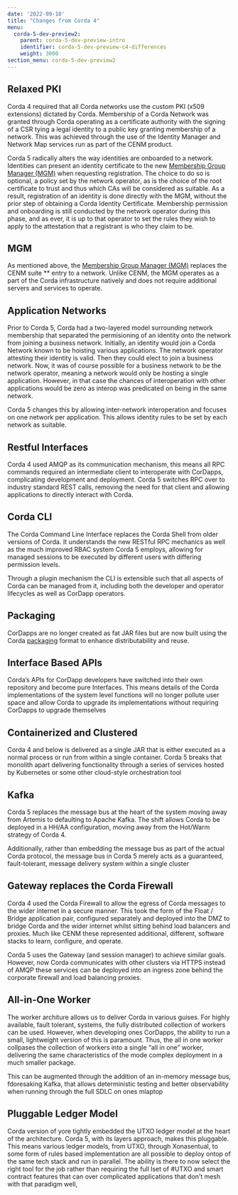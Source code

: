 ```yaml
---
date: '2022-09-10'
title: "Changes from Corda 4"
menu:
  corda-5-dev-preview2:
    parent: corda-5-dev-preview-intro
    identifier: corda-5-dev-preview-c4-differences
    weight: 3000
section_menu: corda-5-dev-preview2
---
```


## Relaxed PKI
Corda 4 required that all Corda networks use the custom PKI (x509 extensions) dictated by Corda.
Membership of a Corda Network was granted through Corda operating as a certificate authority with the signing of a CSR tying a legal identity to a public key granting membership of a network.
This was achieved through the use of the Identity Manager and Network Map services run as part of the CENM product.

Corda 5 radically alters the way identities are onboarded to a network.
Identities can present an identity certificate to the new [Membership Group Manager (MGM)](key-concepts.html#membership-management) when requesting registration. The choice to do so is optional, a policy set by the network operator, as is the choice of the root certificate to trust and thus which CAs will be considered as suitable.
As a result, registration of an identity is done directly with the MGM, without the prior step of obtaining a Corda Identity Certificate. Membership permission and onboarding is still conducted by the network operator during this phase, and as ever, it is up to that operator to set the rules they wish to apply to the attestation that a registrant is who they claim to be.

## MGM
As mentioned above, the [Membership Group Manager (MGM)]((key-concepts.html#membership-management)) replaces the CENM suite ** entry to a network. Unlike CENM, the MGM operates as a part of the Corda infrastructure natively and does not require additional servers and services to operate.

## Application Networks
Prior to Corda 5, Corda had a two-layered model surrounding network membership that separated the permisioning of an identity onto the network from joining a business network. Initially, an identity would join a Corda Network known to be hoisting various applications. The network operator attesting their identity is valid. Then they could elect to join a business network. Now, it was of course possible for a business network to be the network operator, meaning a network would only be hosting a single application. However, in that case the chances of interoperation with other applications would be zero as interop was predicated on being in the same network.

Corda 5 changes this by allowing inter-network interoperation and focuses on one network per application. This allows identity rules to be set by each network as suitable.

## Restful Interfaces
Corda 4 used AMQP as its communication mechanism, this means all RPC commands required an intermediate client to interoperate with CorDapps, complicating development and deployment. Corda 5 switches RPC over to industry standard REST calls, removing the need for that client and allowing applications to directly interact with Corda.

## Corda CLI
The Corda Command Line Interface replaces the Corda Shell from older versions of Corda. It understands the new RESTful RPC mechanics as well as the much improved RBAC system Corda 5 employs, allowing for managed sessions to be executed by different users with differing permission levels.

Through a plugin mechanism the CLI is extensible such that all aspects of Corda can be managed from it, including both the developer and operator lifecycles as well as CorDapp operators.

## Packaging
CorDapps are no longer created as fat JAR files but are now built using the Corda [packaging](key-concepts.html#packaging) format to enhance distributability and reuse.

## Interface Based APIs
Corda’s APIs for CorDapp developers have switched into their own repository and become pure Interfaces. This means details of the Corda implementations of the system level functions will no longer pollute user space and allow Corda to upgrade its implementations without requiring CorDapps to upgrade themselves

## Containerized and Clustered
Corda 4 and below is delivered as a single JAR that is either executed as a normal process or run from within a single container. Corda 5 breaks that monolith apart delivering functionality through a series of services hosted by Kubernetes or some other cloud-style orchestration tool

## Kafka
Corda 5 replaces the message bus at the heart of the system moving away from Artemis to defaulting to Apache Kafka. The shift allows Corda to be deployed in a HH/AA configuration, moving away from the Hot/Warm strategy of Corda 4.

Additionally, rather than embedding the message bus as part of the actual Corda protocol, the message bus in Corda 5 merely acts as a guaranteed, fault-tolerant, message delivery system within a single cluster

## Gateway replaces the Corda Firewall
Corda 4 used the Corda Firewall to allow the egress of Corda messages to the wider internet in a secure manner. This took the form of the Float / Bridge application pair, configured separately and deployed into the DMZ to bridge Corda and the wider internet whilst sitting behind load balancers and proxies. Much like CENM these represented additional, different, software stacks to learn, configure, and operate.

Corda 5 uses the Gateway (and session manager) to achieve similar goals. However, now Corda communicates with other clusters via HTTPS instead of AMQP these services can be deployed into an ingress zone behind the corporate firewall and load balancing proxies.

## All-in-One Worker
The worker architure allows us to deliver Corda in various guises. For highly available, fault tolerant, systems, the fully distributed collection of workers can be used. However, when developing ones CorDapps, the ability to run a small, lightweight version of this is paramount. Thus, the all in one worker collpases the collection of workers into a single “all in one” worker, delivering the same characteristics of the mode complex deployment in a much smaller package.

This can be augmented through the addition of an in-memory message bus, fdoresaking Kafka, that allows deterministic testing and better observability when running through the full SDLC on ones mlaptop

## Pluggable Ledger Model
Corda version of yore tightly embedded the UTXO ledger model at the heart of the architecture. Corda 5, with its layers approach, makes this pluggable. This means various ledger models, from UTXO, through Xonasentual, to some form of rules based implementation are all possible to deploy ontop of the same tech stack and run in parallel. The ability is there to now select the right tool for the job rather than requiring the full lset of #UTXO and smart contract features that can over complicated applications that don’t mesh with that paradigm well,
